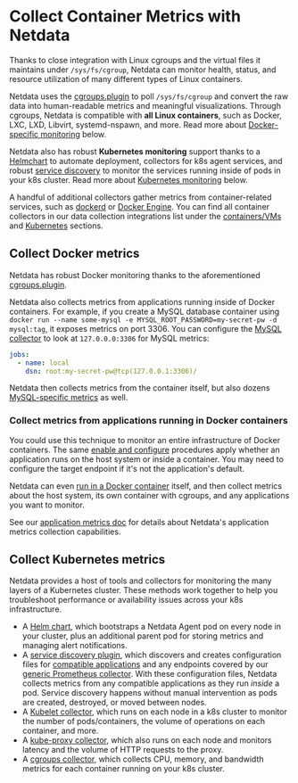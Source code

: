 # Collect Container Metrics with Netdata

Thanks to close integration with Linux cgroups and the virtual files it maintains under `/sys/fs/cgroup`, Netdata can
monitor health, status, and resource utilization of many different types of Linux containers.

Netdata uses the [cgroups.plugin](/src/collectors/cgroups.plugin/README.md) to poll `/sys/fs/cgroup` and convert the raw data into human-readable metrics and meaningful visualizations. Through cgroups, Netdata is compatible with **all Linux containers**, such as Docker, LXC, LXD, Libvirt, systemd-nspawn, and more. Read more about [Docker-specific monitoring](#collect-docker-metrics) below.

Netdata also has robust **Kubernetes monitoring** support thanks to a [Helmchart](/packaging/installer/methods/kubernetes.md) to automate deployment, collectors for k8s agent services, and robust [service discovery](https://github.com/netdata/agent-service-discovery/#service-discovery) to monitor the services running inside of pods in your k8s cluster. Read more about [Kubernetes monitoring](#collect-kubernetes-metrics) below.

A handful of additional collectors gather metrics from container-related services, such as [dockerd](/src/go/collectors/go.d.plugin/modules/docker/README.md) or [Docker Engine](/src/go/collectors/go.d.plugin/modules/docker_engine/README.md). You can find all
container collectors in our data collection integrations list under the [containers/VMs](/src/collectors/COLLECTORS.md#containers-and-vms) and [Kubernetes](/src/collectors/COLLECTORS.md#kubernetes) sections.

## Collect Docker metrics

Netdata has robust Docker monitoring thanks to the aforementioned [cgroups.plugin](/src/collectors/cgroups.plugin/README.md).

Netdata also collects metrics from applications running inside of Docker containers. For example, if you create a MySQL database container using `docker run --name some-mysql -e MYSQL_ROOT_PASSWORD=my-secret-pw -d mysql:tag`, it exposes metrics on port 3306. You can configure the [MySQL collector](/src/go/collectors/go.d.plugin/modules/mysql/README.md) to look at `127.0.0.0:3306` for MySQL metrics:

```yml
jobs:
  - name: local
    dsn: root:my-secret-pw@tcp(127.0.0.1:3306)/
```

Netdata then collects metrics from the container itself, but also dozens [MySQL-specific metrics](/src/go/collectors/go.d.plugin/modules/mysql/README.md#charts) as well.

### Collect metrics from applications running in Docker containers

You could use this technique to monitor an entire infrastructure of Docker containers. The same [enable and configure](/src/collectors/REFERENCE.md) procedures apply whether an application runs on the host system or inside a container. You may need to configure the target endpoint if it's not the application's default.

Netdata can even [run in a Docker container](/packaging/docker/README.md) itself, and then collect metrics about the host system, its own container with cgroups, and any applications you want to monitor.

See our [application metrics doc](/docs/collecting-metrics/application-metrics.md) for details about Netdata's application metrics collection capabilities.

## Collect Kubernetes metrics

Netdata provides a host of tools and collectors for monitoring the many layers of a Kubernetes cluster. These methods work together to help you troubleshoot performance or availability issues across your k8s infrastructure.

- A [Helm chart](https://github.com/netdata/helmchart), which bootstraps a Netdata Agent pod on every node in your cluster, plus an additional parent pod for storing metrics and managing alert notifications.
- A [service discovery plugin](https://github.com/netdata/agent-service-discovery), which discovers and creates configuration files for [compatible applications](https://github.com/netdata/helmchart#service-discovery-and-supported-services) and any endpoints covered by our [generic Prometheus collector](/src/go/collectors/go.d.plugin/modules/prometheus/README.md). With these configuration files, Netdata collects metrics from any compatible applications as they run _inside_ a pod. Service discovery happens without manual intervention as pods are created, destroyed, or moved between nodes.
- A [Kubelet collector](/src/go/collectors/go.d.plugin/modules/k8s_kubelet/README.md), which runs on each node in a k8s cluster to monitor the number of pods/containers, the volume of operations on each container, and more.
- A [kube-proxy collector](/src/go/collectors/go.d.plugin/modules/k8s_kubeproxy/README.md), which also runs on each node and monitors latency and the volume of HTTP requests to the proxy.
- A [cgroups collector](/src/collectors/cgroups.plugin/README.md), which collects CPU, memory, and bandwidth metrics for each container running on your k8s cluster.
